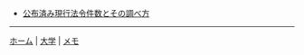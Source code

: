 
- [公布済み現行法令件数とその調べ方](primary-and-secondary-legislation)


---

[ホーム](/) | [大学](/univ/) | [メモ](/memo/)
